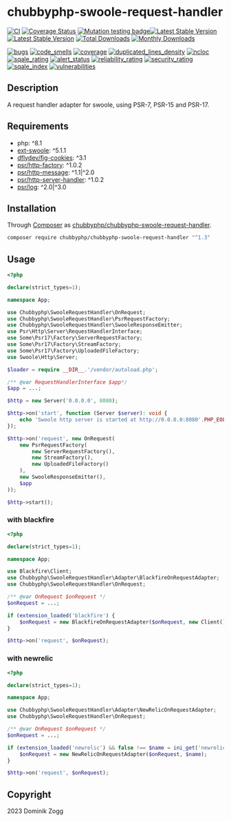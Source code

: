 # chubbyphp-swoole-request-handler

[![CI](https://github.com/chubbyphp/chubbyphp-swoole-request-handler/workflows/CI/badge.svg?branch=master)](https://github.com/chubbyphp/chubbyphp-swoole-request-handler/actions?query=workflow%3ACI)
[![Coverage Status](https://coveralls.io/repos/github/chubbyphp/chubbyphp-swoole-request-handler/badge.svg?branch=master)](https://coveralls.io/github/chubbyphp/chubbyphp-swoole-request-handler?branch=master)
[![Mutation testing badge](https://img.shields.io/endpoint?style=flat&url=https%3A%2F%2Fbadge-api.stryker-mutator.io%2Fgithub.com%2Fchubbyphp%2Fchubbyphp-swoole-request-handler%2Fmaster)](https://dashboard.stryker-mutator.io/reports/github.com/chubbyphp/chubbyphp-swoole-request-handler/master)[![Latest Stable Version](https://poser.pugx.org/chubbyphp/chubbyphp-swoole-request-handler/v/stable.png)](https://packagist.org/packages/chubbyphp/chubbyphp-swoole-request-handler)
[![Latest Stable Version](https://poser.pugx.org/chubbyphp/chubbyphp-swoole-request-handler/v/stable.png)](https://packagist.org/packages/chubbyphp/chubbyphp-swoole-request-handler)
[![Total Downloads](https://poser.pugx.org/chubbyphp/chubbyphp-swoole-request-handler/downloads.png)](https://packagist.org/packages/chubbyphp/chubbyphp-swoole-request-handler)
[![Monthly Downloads](https://poser.pugx.org/chubbyphp/chubbyphp-swoole-request-handler/d/monthly)](https://packagist.org/packages/chubbyphp/chubbyphp-swoole-request-handler)

[![bugs](https://sonarcloud.io/api/project_badges/measure?project=chubbyphp_chubbyphp-swoole-request-handler&metric=bugs)](https://sonarcloud.io/dashboard?id=chubbyphp_chubbyphp-swoole-request-handler)
[![code_smells](https://sonarcloud.io/api/project_badges/measure?project=chubbyphp_chubbyphp-swoole-request-handler&metric=code_smells)](https://sonarcloud.io/dashboard?id=chubbyphp_chubbyphp-swoole-request-handler)
[![coverage](https://sonarcloud.io/api/project_badges/measure?project=chubbyphp_chubbyphp-swoole-request-handler&metric=coverage)](https://sonarcloud.io/dashboard?id=chubbyphp_chubbyphp-swoole-request-handler)
[![duplicated_lines_density](https://sonarcloud.io/api/project_badges/measure?project=chubbyphp_chubbyphp-swoole-request-handler&metric=duplicated_lines_density)](https://sonarcloud.io/dashboard?id=chubbyphp_chubbyphp-swoole-request-handler)
[![ncloc](https://sonarcloud.io/api/project_badges/measure?project=chubbyphp_chubbyphp-swoole-request-handler&metric=ncloc)](https://sonarcloud.io/dashboard?id=chubbyphp_chubbyphp-swoole-request-handler)
[![sqale_rating](https://sonarcloud.io/api/project_badges/measure?project=chubbyphp_chubbyphp-swoole-request-handler&metric=sqale_rating)](https://sonarcloud.io/dashboard?id=chubbyphp_chubbyphp-swoole-request-handler)
[![alert_status](https://sonarcloud.io/api/project_badges/measure?project=chubbyphp_chubbyphp-swoole-request-handler&metric=alert_status)](https://sonarcloud.io/dashboard?id=chubbyphp_chubbyphp-swoole-request-handler)
[![reliability_rating](https://sonarcloud.io/api/project_badges/measure?project=chubbyphp_chubbyphp-swoole-request-handler&metric=reliability_rating)](https://sonarcloud.io/dashboard?id=chubbyphp_chubbyphp-swoole-request-handler)
[![security_rating](https://sonarcloud.io/api/project_badges/measure?project=chubbyphp_chubbyphp-swoole-request-handler&metric=security_rating)](https://sonarcloud.io/dashboard?id=chubbyphp_chubbyphp-swoole-request-handler)
[![sqale_index](https://sonarcloud.io/api/project_badges/measure?project=chubbyphp_chubbyphp-swoole-request-handler&metric=sqale_index)](https://sonarcloud.io/dashboard?id=chubbyphp_chubbyphp-swoole-request-handler)
[![vulnerabilities](https://sonarcloud.io/api/project_badges/measure?project=chubbyphp_chubbyphp-swoole-request-handler&metric=vulnerabilities)](https://sonarcloud.io/dashboard?id=chubbyphp_chubbyphp-swoole-request-handler)

## Description

A request handler adapter for swoole, using PSR-7, PSR-15 and PSR-17.

## Requirements

 * php: ^8.1
 * [ext-swoole][2]: ^5.1.1
 * [dflydev/fig-cookies][3]: ^3.1
 * [psr/http-factory][4]: ^1.0.2
 * [psr/http-message][5]: ^1.1|^2.0
 * [psr/http-server-handler][6]: ^1.0.2
 * [psr/log][7]: ^2.0|^3.0

## Installation

Through [Composer](http://getcomposer.org) as [chubbyphp/chubbyphp-swoole-request-handler][1].

```sh
composer require chubbyphp/chubbyphp-swoole-request-handler "^1.3"
```

## Usage

```php
<?php

declare(strict_types=1);

namespace App;

use Chubbyphp\SwooleRequestHandler\OnRequest;
use Chubbyphp\SwooleRequestHandler\PsrRequestFactory;
use Chubbyphp\SwooleRequestHandler\SwooleResponseEmitter;
use Psr\Http\Server\RequestHandlerInterface;
use Some\Psr17\Factory\ServerRequestFactory;
use Some\Psr17\Factory\StreamFactory;
use Some\Psr17\Factory\UploadedFileFactory;
use Swoole\Http\Server;

$loader = require __DIR__.'/vendor/autoload.php';

/** @var RequestHandlerInterface $app*/
$app = ...;

$http = new Server('0.0.0.0', 8080);

$http->on('start', function (Server $server): void {
    echo 'Swoole http server is started at http://0.0.0.0:8080'.PHP_EOL;
});

$http->on('request', new OnRequest(
    new PsrRequestFactory(
        new ServerRequestFactory(),
        new StreamFactory(),
        new UploadedFileFactory()
    ),
    new SwooleResponseEmitter(),
    $app
));

$http->start();
```

### with blackfire

```php
<?php

declare(strict_types=1);

namespace App;

use Blackfire\Client;
use Chubbyphp\SwooleRequestHandler\Adapter\BlackfireOnRequestAdapter;
use Chubbyphp\SwooleRequestHandler\OnRequest;

/** @var OnRequest $onRequest */
$onRequest = ...;

if (extension_loaded('blackfire') {
    $onRequest = new BlackfireOnRequestAdapter($onRequest, new Client());
}

$http->on('request', $onRequest);
```

### with newrelic

```php
<?php

declare(strict_types=1);

namespace App;

use Chubbyphp\SwooleRequestHandler\Adapter\NewRelicOnRequestAdapter;
use Chubbyphp\SwooleRequestHandler\OnRequest;

/** @var OnRequest $onRequest */
$onRequest = ...;

if (extension_loaded('newrelic') && false !== $name = ini_get('newrelic.appname')) {
    $onRequest = new NewRelicOnRequestAdapter($onRequest, $name);
}

$http->on('request', $onRequest);
```

## Copyright

2023 Dominik Zogg

[1]: https://packagist.org/packages/chubbyphp/chubbyphp-swoole-request-handler
[2]: https://www.swoole.co.uk
[3]: https://packagist.org/packages/dflydev/fig-cookies
[4]: https://packagist.org/packages/psr/http-factory
[5]: https://packagist.org/packages/psr/http-message
[6]: https://packagist.org/packages/psr/http-server-handler
[7]: https://packagist.org/packages/psr/log
